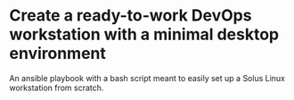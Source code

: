# Create a ready-to-work DevOps workstation with a minimal desktop environment

An ansible playbook with a bash script meant to easily set up a Solus Linux workstation from scratch.

